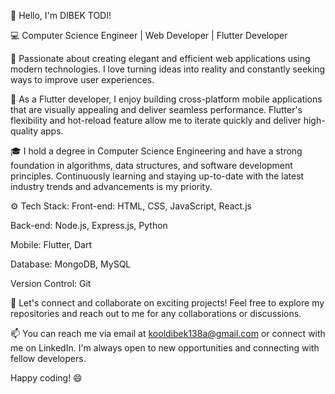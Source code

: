 👋 Hello, I'm DIBEK TODI!

💻 Computer Science Engineer | Web Developer | Flutter Developer

🌟 Passionate about creating elegant and efficient web applications using modern technologies. I love turning ideas into reality and constantly seeking ways to improve user experiences.

🚀 As a Flutter developer, I enjoy building cross-platform mobile applications that are visually appealing and deliver seamless performance. Flutter's flexibility and hot-reload feature allow me to iterate quickly and deliver high-quality apps.

🎓 I hold a degree in Computer Science Engineering and have a strong foundation in algorithms, data structures, and software development principles. Continuously learning and staying up-to-date with the latest industry trends and advancements is my priority.

⚙️ Tech Stack:
Front-end: HTML, CSS, JavaScript, React.js

Back-end: Node.js, Express.js, Python

Mobile: Flutter, Dart

Database: MongoDB, MySQL

Version Control: Git

🌟 Let's connect and collaborate on exciting projects! Feel free to explore my repositories and reach out to me for any collaborations or discussions.

📫 You can reach me via email at kooldibek138a@gmail.com or connect with me on LinkedIn. I'm always open to new opportunities and connecting with fellow developers.

Happy coding! 😄
